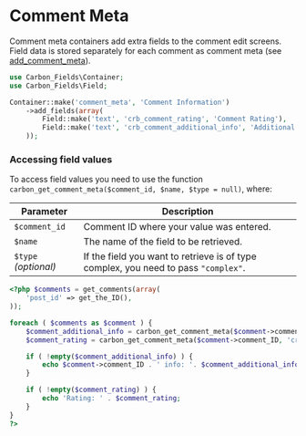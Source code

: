 # Comment Meta

Comment meta containers add extra fields to the comment edit screens. Field data is stored separately for each comment as comment meta (see [add_comment_meta](http://codex.wordpress.org/Function_Reference/add_comment_meta)).

```php
use Carbon_Fields\Container;
use Carbon_Fields\Field;

Container::make('comment_meta', 'Comment Information')
	->add_fields(array(
		Field::make('text', 'crb_comment_rating', 'Comment Rating'),
		Field::make('text', 'crb_comment_additional_info', 'Additional Comment Information'),
	));
```

### Accessing field values

To access field values you need to use the function ```carbon_get_comment_meta($comment_id, $name, $type = null)```, where:

| Parameter            | Description                                                                         |
| -------------------- | ----------------------------------------------------------------------------------- |
| `$comment_id`        | Comment ID where your value was entered.                                            |
| `$name`              | The name of the field to be retrieved.                                              |
| `$type` *(optional)* | If the field you want to retrieve is of type complex, you need to pass `"complex"`. |

```php
<?php $comments = get_comments(array(
	'post_id' => get_the_ID(),
));

foreach ( $comments as $comment ) {
	$comment_additional_info = carbon_get_comment_meta($comment->comment_ID, 'crb_comment_additional_info');
	$comment_rating	= carbon_get_comment_meta($comment->comment_ID, 'crb_comment_rating');

	if ( !empty($comment_additional_info) ) {
		echo $comment->comment_ID . ' info: '. $comment_additional_info;
	}

	if ( !empty($comment_rating) ) {
		echo 'Rating: ' . $comment_rating;
	}
}
?>
```